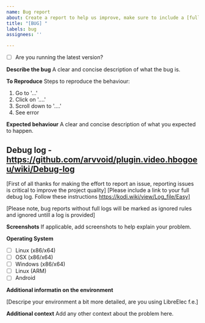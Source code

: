 ```yaml
---
name: Bug report
about: Create a report to help us improve, make sure to include a [full debug log](https://github.com/arvvoid/plugin.video.hbogoeu/wiki/Debug-log)
title: "[BUG] "
labels: bug
assignees: ''

---
```


* [ ] Are you running the latest version?

**Describe the bug**
A clear and concise description of what the bug is.

**To Reproduce**
Steps to reproduce the behaviour:
1. Go to '...'
2. Click on '....'
3. Scroll down to '....'
4. See error

**Expected behaviour**
A clear and concise description of what you expected to happen.

## Debug log - https://github.com/arvvoid/plugin.video.hbogoeu/wiki/Debug-log

[First of all thanks for making the effort to report an issue, reporting issues is critical to improve the project quality]
[Please include a link to your full debug log. Follow these instructions https://kodi.wiki/view/Log_file/Easy]

[Please note, bug reports without full logs will be marked as ignored rules and ignored untill a log is provided]

**Screenshots**
If applicable, add screenshots to help explain your problem.

**Operating System**

* [ ] Linux (x86/x64)
* [ ] OSX (x86/x64)
* [ ] Windows (x86/x64)
* [ ] Linux (ARM)
* [ ] Android

**Additional informatin on the environment**

[Descripe your environment a bit more detailed, are you using LibreElec f.e.]

**Additional context**
Add any other context about the problem here.
